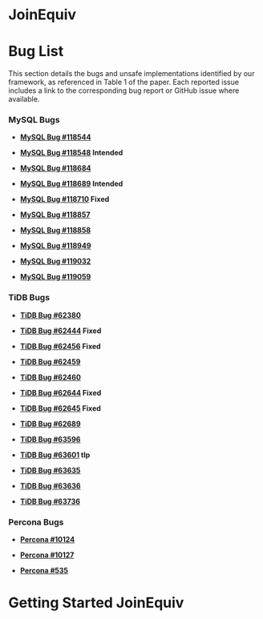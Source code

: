 # JoinEquiv

# Bug List

This section details the bugs and unsafe implementations identified by our framework, as referenced in Table 1 of the paper. Each reported issue includes a link to the corresponding bug report or GitHub issue where available.

### MySQL Bugs

*   **[MySQL Bug #118544](https://bugs.mysql.com/bug.php?id=118544)**

*   **[MySQL Bug #118548](https://bugs.mysql.com/bug.php?id=118548) Intended**

*   **[MySQL Bug #118684](https://bugs.mysql.com/bug.php?id=118684)**

*   **[MySQL Bug #118689](https://bugs.mysql.com/bug.php?id=118689) Intended**

*   **[MySQL Bug #118710](https://bugs.mysql.com/bug.php?id=118710) Fixed**

*   **[MySQL Bug #118857](https://bugs.mysql.com/bug.php?id=118857)**

*   **[MySQL Bug #118858](https://bugs.mysql.com/bug.php?id=118858)**

*   **[MySQL Bug #118949](https://bugs.mysql.com/bug.php?id=118949)**

*   **[MySQL Bug #119032](https://bugs.mysql.com/bug.php?id=119032)**

*   **[MySQL Bug #119059](https://bugs.mysql.com/bug.php?id=119059)**

### TiDB Bugs
*   **[TiDB Bug #62380](https://github.com/pingcap/tidb/issues/62380)**

*   **[TiDB Bug #62444](https://github.com/pingcap/tidb/issues/62444) Fixed**

*   **[TiDB Bug #62456](https://github.com/pingcap/tidb/issues/62456) Fixed**

*   **[TiDB Bug #62459](https://github.com/pingcap/tidb/issues/62459)**

*   **[TiDB Bug #62460](https://github.com/pingcap/tidb/issues/62460)**

*   **[TiDB Bug #62644](https://github.com/pingcap/tidb/issues/62644) Fixed**

*   **[TiDB Bug #62645](https://github.com/pingcap/tidb/issues/62645) Fixed**

*   **[TiDB Bug #62689](https://github.com/pingcap/tidb/issues/62689)**

*   **[TiDB Bug #63596](https://github.com/pingcap/tidb/issues/63596)**

*   **[TiDB Bug #63601](https://github.com/pingcap/tidb/issues/63601) tlp**

*   **[TiDB Bug #63635](https://github.com/pingcap/tidb/issues/63635)**

*   **[TiDB Bug #63636](https://github.com/pingcap/tidb/issues/63636)**

*   **[TiDB Bug #63736](https://github.com/pingcap/tidb/issues/63736)**

### Percona Bugs
*   **[Percona #10124](https://perconadev.atlassian.net/browse/PS-10124)**

*   **[Percona #10127](https://perconadev.atlassian.net/browse/PS-10127)**

*   **[Percona #535](https://perconadev.atlassian.net/browse/DISTMYSQL-535)**

# Getting Started JoinEquiv

